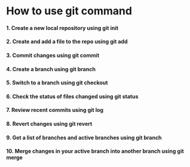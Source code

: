 # How to use git command
#### 1. Create a new local repository using **git init**
#### 2. Create and add a file to the repo using **git add**
#### 3. Commit changes using **git commit**
#### 4. Create a branch using **git branch**
#### 5. Switch to a branch using **git checkout**
#### 6. Check the status of files changed using **git status**
#### 7. Review recent commits using **git log**
#### 8. Revert changes using **git revert**
#### 9. Get a list of branches and active branches using **git branch**
#### 10. Merge changes in your active branch into another branch using **git merge**
